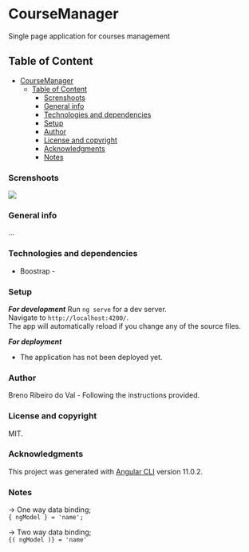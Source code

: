 # CourseManager
Single page application for courses management

## Table of Content
- [CourseManager](#coursemanager)
  - [Table of Content](#table-of-content)
    - [Screnshoots](#screnshoots)
    - [General info](#general-info)
    - [Technologies and dependencies](#technologies-and-dependencies)
    - [Setup](#setup)
    - [Author](#author)
    - [License and copyright](#license-and-copyright)
    - [Acknowledgments](#acknowledgments)
    - [Notes](#notes)

### Screnshoots
![]( ...)

### General info
...

### Technologies and dependencies
* Boostrap - 

### Setup
**_For development_**
Run `ng serve` for a dev server.\
Navigate to `http://localhost:4200/`. \
The app will automatically reload if you change any of the source files.

**_For deployment_**
- The application has not been deployed yet.

### Author
Breno Ribeiro do Val - Following the instructions provided.

### License and copyright
MIT.

### Acknowledgments
This project was generated with [Angular CLI](https://github.com/angular/angular-cli) version 11.0.2.

### Notes
-> One way data binding;\
` { ngModel } = 'name'; `

-> Two way data binding;\
` {( ngModel )} = 'name' `
